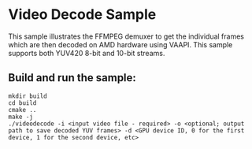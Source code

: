 # Video Decode Sample
This sample illustrates the FFMPEG demuxer to get the individual frames which are then decoded on AMD hardware using VAAPI. This sample supports both YUV420 8-bit and 10-bit streams.

## Build and run the sample:
```
mkdir build
cd build
cmake ..
make -j
./videodecode -i <input video file - required> -o <optional; output path to save decoded YUV frames> -d <GPU device ID, 0 for the first device, 1 for the second device, etc>
```